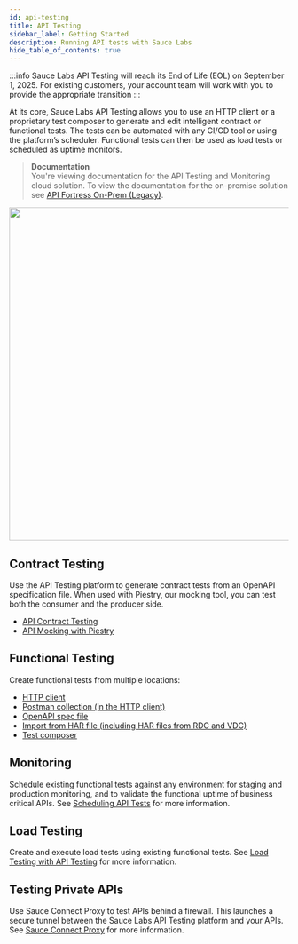```yaml
---
id: api-testing
title: API Testing
sidebar_label: Getting Started
description: Running API tests with Sauce Labs
hide_table_of_contents: true
---
```

:::info 
Sauce Labs API Testing will reach its End of Life (EOL) on September 1, 2025. For existing customers, your account team will work with you to provide the appropriate transition
:::

At its core, Sauce Labs API Testing allows you to use an HTTP client or a proprietary test composer to generate and edit intelligent contract or functional tests. The tests can be automated with any CI/CD tool or using the platform’s scheduler. Functional tests can then be used as load tests or scheduled as uptime monitors.

> **Documentation**<br/>You're viewing documentation for the API Testing and Monitoring cloud solution. To view the documentation for the on-premise solution see [API Fortress On-Prem (Legacy)](/api-testing/on-prem/quick-start/).

<img src="/img/api-testing/APITestingGettingStarted-logo_removed.png" width="600"/>
<div className="box-wrapper" markdown="1">

<div className="box box1 card">
<div className="container">
<h2>Contract Testing</h2>
<p>
</p>
<p>
Use the API Testing platform to generate contract tests from an OpenAPI specification file. When used with Piestry, our mocking tool, you can test both the consumer and the producer side.

</p>
<ul>
<li><a href="/api-testing/contract-testing">API Contract Testing</a></li>
<li><a href="/api-testing/mocking">API Mocking with Piestry</a></li>
</ul>
</div>
</div>

<div className="box box2 card">
<div className="container">

<h2>Functional Testing</h2>
<p></p>
<p>
Create functional tests from multiple locations:
<ul>
<li><a href="/api-testing/quickstart">HTTP client</a></li>
<li><a href="/api-testing/import-postman-collection">Postman collection (in the HTTP client)</a></li>
<li><a href="/api-testing/build-from-spec">OpenAPI spec file</a></li>
<li><a href="/api-testing/import-har-files/">Import from HAR file (including HAR files from RDC and VDC)</a></li>
<li><a href="/api-testing/composer">Test composer</a></li>
</ul>
</p>
</div>
</div>

<div className="box box3 card">
<div className="container">

<h2>Monitoring</h2>
<p></p>
<p>
Schedule existing functional tests against any environment for staging and production monitoring, and to validate the functional uptime of business critical APIs. See <a href="/api-testing/schedule-test">Scheduling API Tests</a> for more information.
</p>
</div>
</div>

<div className="box box4 card">
<div className="container">

<h2>Load Testing</h2>
<p></p>
<p>
Create and execute load tests using existing functional tests. See <a href="/api-testing/load-testing/">Load Testing with API Testing</a> for more information.
</p>
</div>
</div>

<div className="box box5 card">
<div className="container">

<h2>Testing Private APIs</h2>
<p></p>
<p>
Use Sauce Connect Proxy to test APIs behind a firewall. This launches a secure tunnel between the Sauce Labs API Testing platform and your APIs. See <a href="/api-testing/sauce-connect/">Sauce Connect Proxy</a> for more information.
</p>
</div>
</div>

</div>

